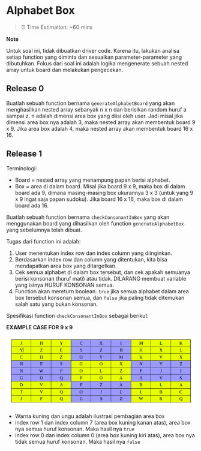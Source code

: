 # Alphabet Box

> ⏰ Time Estimation: ~60 mins

**Note**

Untuk soal ini, tidak dibuatkan driver code. Karena itu,
lakukan analisa setiap function yang diminta dan sesuaikan parameter-parameter yang dibutuhkan.
Fokus dari soal ini adalah logika mengenerate sebuah nested array untuk board dan melakukan pengecekan.

## Release 0

Buatlah sebuah function bernama `generateAlphabetBoard` yang akan menghasilkan
nested array sebanyak n x n dan berisikan random huruf a sampai z. n adalah dimensi area box
yang diisi oleh user. Jadi misal jika dimensi area box nya adalah 3, maka nested array akan
membentuk board 9 x 9. Jika area box adalah 4, maka nested array akan membentuk board 16 x 16.

## Release 1

Terminologi:

- Board = nested array yang menampung papan berisi alphabet.
- Box = area di dalam board. Misal jika board 9 x 9, maka box di dalam board ada 9, dimana masing-masing box ukurannya 3 x 3 (untuk yang 9 x 9 ingat saja papan sudoku). Jika board 16 x 16, maka box di dalam board ada 16.

Buatlah sebuah function bernama `checkConsonantInBox`  yang akan menggunakan board yang dihasilkan oleh function `generateAlphabetBox` yang sebelumnya telah dibuat.

Tugas dari function ini adalah:
1. User menentukan index row dan index column yang diinginkan.
2. Berdasarkan index row dan column yang ditentukan, kita bisa mendapatkan area box yang ditargetkan.
3. Cek semua alphabet di dalam box tersebut, dan cek apakah semuanya berisi konsonan (huruf mati) atau tidak. DILARANG membuat variable yang isinya HURUF KONSONAN semua.
4. Function akan mereturn boolean. `true` jika semua alphabet dalam area box tersebut konsonan semua, dan `false` jika paling tidak ditemukan salah satu yang bukan konsonan.

Spesifikasi function `checkConsonantInBox` sebagai berikut:

**EXAMPLE CASE FOR 9 x 9**

![three_box_area](ss1.png)

- Warna kuning dan ungu adalah ilustrasi pembagian area box
- index row 1 dan index column 7 (area box kuning kanan atas), area box nya semua huruf konsonan. Maka hasil nya `true`
- index row 0 dan index column 0 (area box kuning kiri atas), area box nya tidak semua huruf konsonan. Maka hasil nya `false`
